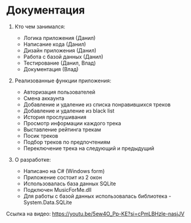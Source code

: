 # Документация

1) Кто чем занимался:
   - Логика приложения (Данил)
   - Написание кода (Данил)
   - Дизайн приложения (Данил)
   - Работа с базой данных (Данил)
   - Тестирование (Данил, Влад)
   - Документация (Влад)

2) Реализованные функции приложения:
   - Авторизация пользователей
   - Смена аккаунта
   - Добавление и удаление из списка понравившихся треков
   - Добавление и удаление из black list
   - История прослушивания
   - Просмотр информации каждого трека
   - Выставление рейтинга трекам
   - Посик треков
   - Подбор треков по предпочтениям
   - Переключение трека на следующий и предыдущий
  
3) О разработке:
   - Написано на C# (Windows form)
   - Приложение состоит из 2 окон
   - Использовалась база данных SQLite
   - Подключен MusicForMe.dll
   - Для работы с базой данных использовалась библиотека - System.Data.SQLite

Ссылка на видео: https://youtu.be/5ew4O_Pp-KE?si=cPmLBHzle-nasjJV
